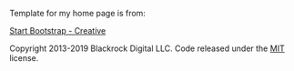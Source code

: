 Template for my home page is from:

[Start Bootstrap - Creative](https://startbootstrap.com/template-overviews/creative/)

Copyright 2013-2019 Blackrock Digital LLC. Code released under the [MIT](https://github.com/BlackrockDigital/startbootstrap-creative/blob/gh-pages/LICENSE) license.
